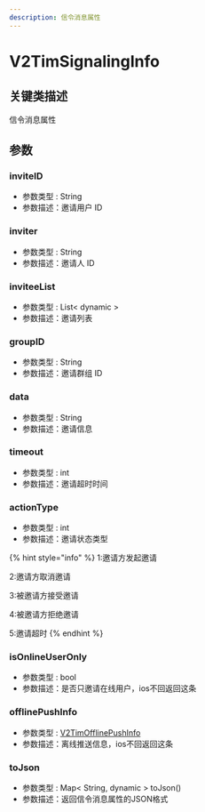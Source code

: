 ```yaml
---
description: 信令消息属性
---
```


# V2TimSignalingInfo

## 关键类描述

信令消息属性

## 参数

### inviteID

* 参数类型 : String
* 参数描述：邀请用户 ID

### inviter

* 参数类型 : String
* 参数描述：邀请人 ID

### inviteeList

* 参数类型 : List< dynamic >
* 参数描述：邀请列表

### groupID

* 参数类型 : String
* 参数描述：邀请群组 ID

### data

* 参数类型 : String
* 参数描述：邀请信息

### timeout

* 参数类型 : int
* 参数描述：邀请超时时间

### actionType

* 参数类型 : int
* 参数描述：邀请状态类型

{% hint style="info" %}
1:邀请方发起邀请

2:邀请方取消邀请

3:被邀请方接受邀请

4:被邀请方拒绝邀请

5:邀请超时
{% endhint %}

### isOnlineUserOnly

* 参数类型 : bool
* 参数描述：是否只邀请在线用户，ios不回返回这条

### offlinePushInfo

* 参数类型 : [V2TimOfflinePushInfo](v2timofflinepushinfo.md)
* 参数描述：离线推送信息，ios不回返回这条

### toJson

* 参数类型 : Map< String, dynamic > toJson()
* 参数描述：返回信令消息属性的JSON格式
